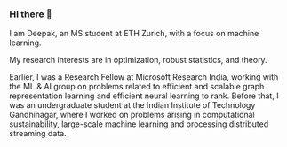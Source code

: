### Hi there 👋

I am Deepak, an MS student at ETH Zurich, with a focus on machine learning. 

My research interests are in optimization, robust statistics, and theory.

Earlier, I was a Research Fellow at Microsoft Research India, working with the ML & AI group on problems related to efficient and scalable graph representation learning and efficient neural learning to rank. Before that, I was an undergraduate student at the Indian Institute of Technology Gandhinagar, where I worked on problems arising in computational sustainability, large-scale machine learning and processing distributed streaming data.
<!--
**sdeepaknarayanan/sdeepaknarayanan** is a ✨ _special_ ✨ repository because its `README.md` (this file) appears on your GitHub profile.

Here are some ideas to get you started:

- 🔭 I’m currently working on ...
- 🌱 I’m currently learning ...
- 👯 I’m looking to collaborate on ...
- 🤔 I’m looking for help with ...
- 💬 Ask me about ...
- 📫 How to reach me: ...
- 😄 Pronouns: ...
- ⚡ Fun fact: ...
-->

